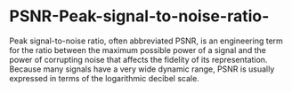 # PSNR-Peak-signal-to-noise-ratio-
Peak signal-to-noise ratio, often abbreviated PSNR, is an engineering term for the ratio between the maximum possible power of a signal and the power of corrupting noise that affects the fidelity of its representation. Because many signals have a very wide dynamic range, PSNR is usually expressed in terms of the logarithmic decibel scale.
